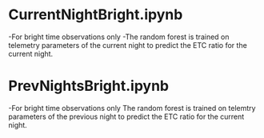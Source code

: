 # CurrentNightBright.ipynb
-For bright time observations only
-The random forest is trained on telemetry parameters of the current night to predict the ETC ratio for the current night.

# PrevNightsBright.ipynb
-For bright time observations only
The random forest is trained on telemtry parameters of the previous night to predict the ETC ratio for the current night.
